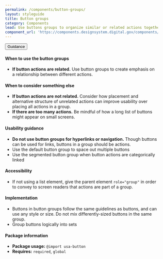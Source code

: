 ```yaml
---
permalink: /components/button-groups/
layout: styleguide
title: Button groups
category: Components
lead: Use buttons groups to organize similar or related actions together
component_url: 'https://components.designsystem.digital.gov/components/detail/buttons.html'
---
```


<section class="site-component-section">

  <div class="usa-accordion usa-accordion--bordered site-accordion-docs">
    <button class="usa-button-unstyled usa-accordion__button"
        aria-expanded="true" aria-controls="accordion-bordered-docs">
      Guidance
    </button>
    <div id="accordion-bordered-docs" aria-hidden="false" class="usa-accordion__content site-component-usage">
      <h4>When to use the button groups</h4>
      <ul class="usa-content-list">
        <li><strong>If button actions are related.</strong> Use button groups to create emphasis on a relationship between different actions.</li>
      </ul>
      <h4>When to consider something else</h4>
      <ul class="usa-content-list">
        <li><strong>If button actions are not related.</strong> Consider how placement and alternative structure of unrelated actions can improve usability over placing all actions in a group.</li>
        <li><strong>If there are too many actions.</strong> Be mindful of how a long list of buttons might appear on small screens.</li>
      </ul>
      <h4>Usability guidance</h4>
      <ul class="usa-content-list">
        <li><strong>Do not use button groups for hyperlinks or navigation.</strong> Though buttons can be used for links, buttons in a group should be actions.</li>
        <li>Use the default button group to space out multiple buttons</li>
        <li>Use the segmented button group when button actions are categorically linked</li>
      </ul>
      <h4 class="usa-heading">Accessibility</h4>
      <ul class="usa-content-list">
        <li>If not using a list element, give the parent element <code>role="group"</code> in order to convey to screen readers that actions are part of a group.</li>
      </ul>
      <h4 class="usa-heading">Implementation</h4>
      <ul class="usa-content-list">
        <li>Buttons in button groups follow the same guidelines as buttons, and can use any style or size. Do not mix differently-sized buttons in the same group.</li>
        <li>Group buttons logically into sets</li>
      </ul>
      <h4 class="usa-heading">Package information</h4>
      <ul class="usa-content-list">
        <li>
          <strong>Package usage:</strong> <code>@import usa-button</code>
        </li>
        <li>
          <strong>Requires:</strong> <code>required</code>, <code>global</code>
        </li>
      </ul>
    </div>
  </div>
</section>